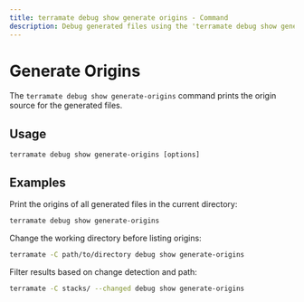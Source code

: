 ```yaml
---
title: terramate debug show generate origins - Command
description: Debug generated files using the 'terramate debug show generate-origins' command to gain insights into the origin of each file.
---
```

# Generate Origins

The `terramate debug show generate-origins` command prints the origin source for the generated files.

## Usage

`terramate debug show generate-origins [options]`

## Examples

Print the origins of all generated files in the current directory:

```bash
terramate debug show generate-origins
```
Change the working directory before listing origins:

```bash
terramate -C path/to/directory debug show generate-origins 
```
Filter results based on change detection and path:

```bash
terramate -C stacks/ --changed debug show generate-origins
```